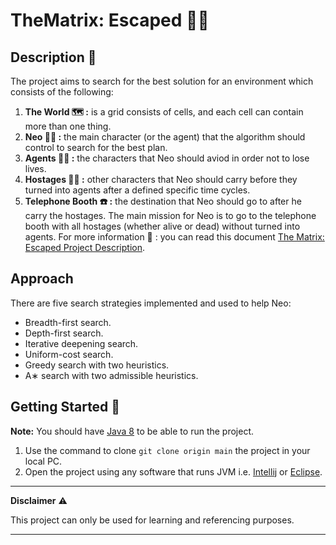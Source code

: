 # TheMatrix: Escaped :running_man:
## Description :memo:
The project aims to search for the best solution for an environment which consists of the following:
1. **The World :world_map: :** is a grid consists of cells, and each cell can contain more than one thing.
2. **Neo :superhero_man: :** the main character (or the agent) that the algorithm should control to search for the best plan.
3. **Agents :zombie_man: :** the characters that Neo should aviod in order not to lose lives. 
4. **Hostages :standing_man: :** other characters that Neo should carry before they turned into agents after a defined specific time cycles.
5. **Telephone Booth :telephone: :** the destination that Neo should go to after he carry the hostages.
The main mission for Neo is to go to the telephone booth with all hostages (whether alive or dead) without turned into agents.
For more information :memo: : you can read this document [The Matrix: Escaped Project Description](https://drive.google.com/file/d/1LvH277QbZvxZ2VZisgz3ySw3_2YSXrAI/view?usp=sharing).

## Approach
There are five search strategies implemented and used to help Neo:
* Breadth-first search.
* Depth-first search.
* Iterative deepening search.
* Uniform-cost search.
* Greedy search with two heuristics.
* A∗ search with two admissible heuristics.

## Getting Started :rocket:
**Note:** You should have [Java 8](https://www.oracle.com/java/technologies/java8.html) to be able to run the project.
1. Use the command to clone `git clone origin main` the project in your local PC.
2. Open the project using any software that runs JVM i.e. [Intellij](https://www.jetbrains.com/idea/download/#section=windows) or [Eclipse](https://www.eclipse.org/downloads/).




---
**Disclaimer** :warning:

This project can only be used for learning and referencing purposes.

---
